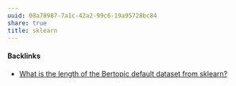 ```yaml
---
uuid: 08a78987-7a1c-42a2-99c6-19a95728bc84
share: true
title: sklearn
---
```

#### Backlinks

* [What is the length of the Bertopic default dataset from sklearn?](/7b81aadb-d7cd-4afa-8c16-4402e8ce19d5)